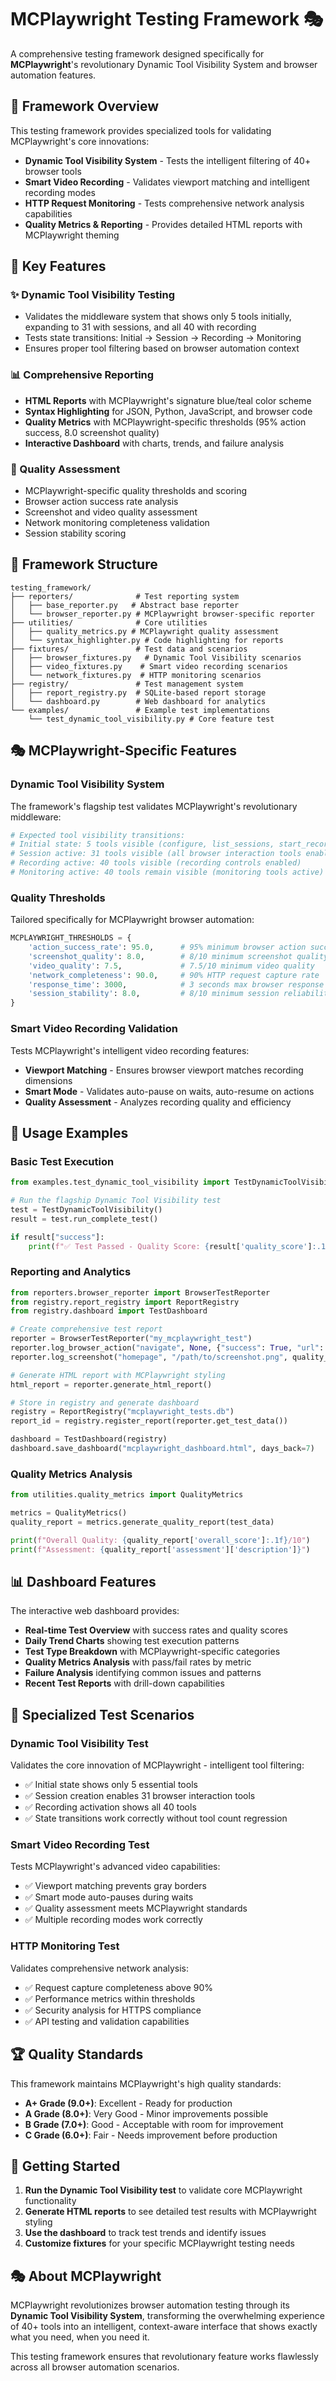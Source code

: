 # MCPlaywright Testing Framework 🎭

A comprehensive testing framework designed specifically for **MCPlaywright**'s revolutionary Dynamic Tool Visibility System and browser automation features.

## 🌟 Framework Overview

This testing framework provides specialized tools for validating MCPlaywright's core innovations:
- **Dynamic Tool Visibility System** - Tests the intelligent filtering of 40+ browser tools
- **Smart Video Recording** - Validates viewport matching and intelligent recording modes  
- **HTTP Request Monitoring** - Tests comprehensive network analysis capabilities
- **Quality Metrics & Reporting** - Provides detailed HTML reports with MCPlaywright theming

## 🚀 Key Features

### ✨ Dynamic Tool Visibility Testing
- Validates the middleware system that shows only 5 tools initially, expanding to 31 with sessions, and all 40 with recording
- Tests state transitions: Initial → Session → Recording → Monitoring
- Ensures proper tool filtering based on browser automation context

### 📊 Comprehensive Reporting
- **HTML Reports** with MCPlaywright's signature blue/teal color scheme
- **Syntax Highlighting** for JSON, Python, JavaScript, and browser code
- **Quality Metrics** with MCPlaywright-specific thresholds (95% action success, 8.0 screenshot quality)
- **Interactive Dashboard** with charts, trends, and failure analysis

### 🎯 Quality Assessment
- MCPlaywright-specific quality thresholds and scoring
- Browser action success rate analysis
- Screenshot and video quality assessment
- Network monitoring completeness validation
- Session stability scoring

## 📂 Framework Structure

```
testing_framework/
├── reporters/              # Test reporting system
│   ├── base_reporter.py   # Abstract base reporter
│   └── browser_reporter.py # MCPlaywright browser-specific reporter
├── utilities/              # Core utilities
│   ├── quality_metrics.py # MCPlaywright quality assessment
│   └── syntax_highlighter.py # Code highlighting for reports
├── fixtures/               # Test data and scenarios
│   ├── browser_fixtures.py   # Dynamic Tool Visibility scenarios
│   ├── video_fixtures.py    # Smart video recording scenarios
│   └── network_fixtures.py  # HTTP monitoring scenarios
├── registry/               # Test management system
│   ├── report_registry.py  # SQLite-based report storage
│   └── dashboard.py        # Web dashboard for analytics
└── examples/               # Example test implementations
    └── test_dynamic_tool_visibility.py # Core feature test
```

## 🎭 MCPlaywright-Specific Features

### Dynamic Tool Visibility System
The framework's flagship test validates MCPlaywright's revolutionary middleware:

```python
# Expected tool visibility transitions:
# Initial state: 5 tools visible (configure, list_sessions, start_recording, etc.)
# Session active: 31 tools visible (all browser interaction tools enabled)
# Recording active: 40 tools visible (recording controls enabled)
# Monitoring active: 40 tools remain visible (monitoring tools active)
```

### Quality Thresholds
Tailored specifically for MCPlaywright browser automation:

```python
MCPLAYWRIGHT_THRESHOLDS = {
    'action_success_rate': 95.0,      # 95% minimum browser action success
    'screenshot_quality': 8.0,        # 8/10 minimum screenshot quality
    'video_quality': 7.5,             # 7.5/10 minimum video quality
    'network_completeness': 90.0,     # 90% HTTP request capture rate
    'response_time': 3000,            # 3 seconds max browser response
    'session_stability': 8.0,         # 8/10 minimum session reliability
}
```

### Smart Video Recording Validation
Tests MCPlaywright's intelligent video recording features:
- **Viewport Matching** - Ensures browser viewport matches recording dimensions
- **Smart Mode** - Validates auto-pause on waits, auto-resume on actions
- **Quality Assessment** - Analyzes recording quality and efficiency

## 🔧 Usage Examples

### Basic Test Execution
```python
from examples.test_dynamic_tool_visibility import TestDynamicToolVisibility

# Run the flagship Dynamic Tool Visibility test
test = TestDynamicToolVisibility()
result = test.run_complete_test()

if result["success"]:
    print(f"✅ Test Passed - Quality Score: {result['quality_score']:.1f}/10")
```

### Reporting and Analytics
```python
from reporters.browser_reporter import BrowserTestReporter
from registry.report_registry import ReportRegistry
from registry.dashboard import TestDashboard

# Create comprehensive test report
reporter = BrowserTestReporter("my_mcplaywright_test")
reporter.log_browser_action("navigate", None, {"success": True, "url": "https://playwright.dev"})
reporter.log_screenshot("homepage", "/path/to/screenshot.png", quality_score=8.5)

# Generate HTML report with MCPlaywright styling
html_report = reporter.generate_html_report()

# Store in registry and generate dashboard
registry = ReportRegistry("mcplaywright_tests.db")
report_id = registry.register_report(reporter.get_test_data())

dashboard = TestDashboard(registry)
dashboard.save_dashboard("mcplaywright_dashboard.html", days_back=7)
```

### Quality Metrics Analysis
```python
from utilities.quality_metrics import QualityMetrics

metrics = QualityMetrics()
quality_report = metrics.generate_quality_report(test_data)

print(f"Overall Quality: {quality_report['overall_score']:.1f}/10")
print(f"Assessment: {quality_report['assessment']['description']}")
```

## 📊 Dashboard Features

The interactive web dashboard provides:
- **Real-time Test Overview** with success rates and quality scores
- **Daily Trend Charts** showing test execution patterns
- **Test Type Breakdown** with MCPlaywright-specific categories
- **Quality Metrics Analysis** with pass/fail rates by metric
- **Failure Analysis** identifying common issues and patterns
- **Recent Test Reports** with drill-down capabilities

## 🎯 Specialized Test Scenarios

### Dynamic Tool Visibility Test
Validates the core innovation of MCPlaywright - intelligent tool filtering:
- ✅ Initial state shows only 5 essential tools
- ✅ Session creation enables 31 browser interaction tools
- ✅ Recording activation shows all 40 tools
- ✅ State transitions work correctly without tool count regression

### Smart Video Recording Test  
Tests MCPlaywright's advanced video capabilities:
- ✅ Viewport matching prevents gray borders
- ✅ Smart mode auto-pauses during waits
- ✅ Quality assessment meets MCPlaywright standards
- ✅ Multiple recording modes work correctly

### HTTP Monitoring Test
Validates comprehensive network analysis:
- ✅ Request capture completeness above 90%
- ✅ Performance metrics within thresholds
- ✅ Security analysis for HTTPS compliance
- ✅ API testing and validation capabilities

## 🏆 Quality Standards

This framework maintains MCPlaywright's high quality standards:
- **A+ Grade (9.0+)**: Excellent - Ready for production
- **A Grade (8.0+)**: Very Good - Minor improvements possible
- **B Grade (7.0+)**: Good - Acceptable with room for improvement
- **C Grade (6.0+)**: Fair - Needs improvement before production

## 🚀 Getting Started

1. **Run the Dynamic Tool Visibility test** to validate core MCPlaywright functionality
2. **Generate HTML reports** to see detailed test results with MCPlaywright styling
3. **Use the dashboard** to track test trends and identify issues
4. **Customize fixtures** for your specific MCPlaywright testing needs

## 🎭 About MCPlaywright

MCPlaywright revolutionizes browser automation testing through its **Dynamic Tool Visibility System**, transforming the overwhelming experience of 40+ tools into an intelligent, context-aware interface that shows exactly what you need, when you need it.

This testing framework ensures that revolutionary feature works flawlessly across all browser automation scenarios.